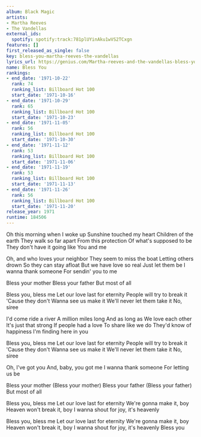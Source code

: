 ```yaml
---
album: Black Magic
artists:
- Martha Reeves
- The Vandellas
external_ids:
  spotify: spotify:track:781plUYinAku1wVS2TCxgn
features: []
first_released_as_single: false
key: bless-you-martha-reeves-the-vandellas
lyrics_url: https://genius.com/Martha-reeves-and-the-vandellas-bless-you-lyrics
name: Bless You
rankings:
- end_date: '1971-10-22'
  rank: 74
  ranking_list: Billboard Hot 100
  start_date: '1971-10-16'
- end_date: '1971-10-29'
  rank: 65
  ranking_list: Billboard Hot 100
  start_date: '1971-10-23'
- end_date: '1971-11-05'
  rank: 56
  ranking_list: Billboard Hot 100
  start_date: '1971-10-30'
- end_date: '1971-11-12'
  rank: 53
  ranking_list: Billboard Hot 100
  start_date: '1971-11-06'
- end_date: '1971-11-19'
  rank: 53
  ranking_list: Billboard Hot 100
  start_date: '1971-11-13'
- end_date: '1971-11-26'
  rank: 56
  ranking_list: Billboard Hot 100
  start_date: '1971-11-20'
release_year: 1971
runtime: 184506
---
```

Oh this morning when I woke up
Sunshine touched my heart
Children of the earth
They walk so far apart
From this protection
Of what's supposed to be
They don't have it going like
You and me


Oh, and who loves your neighbor
They seem to miss the boat
Letting others drown
So they can stay afloat
But we have love so real
Just let them be
I wanna thank someone
For sendin' you to me


Bless your mother
Bless your father
But most of all


Bless you, bless me
Let our love last for eternity
People will try to break it
'Cause they don't
Wanna see us make it
We'll never let them take it
No, siree


I'd come ride a river
A million miles long
And as long as
We love each other
It's just that strong
If people had a love
To share like we do
They'd know of happiness
I'm finding here in you


Bless you, bless me
Let our love last for eternity
People will try to break it
'Cause they don't
Wanna see us make it
We'll never let them take it
No, siree


Oh, I've got you
And, baby, you got me
I wanna thank someone
For letting us be


Bless your mother
(Bless your mother)
Bless your father
(Bless your father)
But most of all


Bless you, bless me
Let our love last for eternity
We're gonna make it, boy
Heaven won't break it, boy
I wanna shout for joy, it's heavenly

Bless you, bless me
Let our love last for eternity
We're gonna make it, boy
Heaven won't break it, boy
I wanna shout for joy, it's heavenly
Bless you
